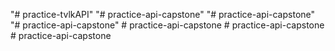 "# practice-tvlkAPI" 
"# practice-api-capstone" 
"# practice-api-capstone" 
"# practice-api-capstone" 
#   p r a c t i c e - a p i - c a p s t o n e  
 #   p r a c t i c e - a p i - c a p s t o n e  
 #   p r a c t i c e - a p i - c a p s t o n e  
 